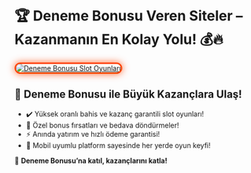 <h1>🏆 Deneme Bonusu Veren Siteler – Kazanmanın En Kolay Yolu! 💰🔥</h1>
<p><a title="Deneme Bonusu Slot Oyunları" href="https://shortir.online/forksly"> <img style="max-width: 100%; border: 3px solid #ff4500; border-radius: 15px; box-shadow: 0px 0px 15px rgba(255, 69, 0, 0.8);" src="https://i.ibb.co/fzkDrjqJ/d9e38c74-57d5-4a4d-b8a4-5a04810d5094.jpg" alt="Deneme Bonusu Slot Oyunları" /> </a></p>
<h2>🚀 Deneme Bonusu ile Büyük Kazançlara Ulaş!</h2>
<ul>
<li>✔️ Yüksek oranlı bahis ve kazanç garantili slot oyunları!</li>
<li>🎁 Özel bonus fırsatları ve bedava döndürmeler!</li>
<li>⚡️ Anında yatırım ve hızlı ödeme garantisi!</li>
<li>📱 Mobil uyumlu platform sayesinde her yerde oyun keyfi!</li>
</ul>
<p>💎 <strong>Deneme Bonusu’na katıl, kazançlarını katla!</strong></p>
